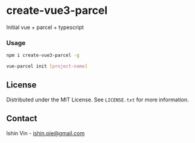 # create-vue3-parcel
Initial vue + parcel + typescript

### Usage
   ```sh
   npm i create-vue3-parcel -g
   ```

   ```sh
   vue-parcel init [project-name]
   ```

## License

Distributed under the MIT License. See `LICENSE.txt` for more information.

## Contact

Ishin Vin - ishin.pie@gmail.com